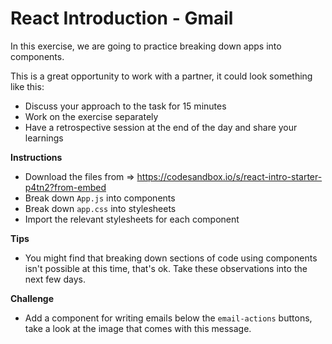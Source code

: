 # React Introduction - Gmail

In this exercise, we are going to practice breaking down apps into components.

This is a great opportunity to work with a partner, it could look something like this:

- Discuss your approach to the task for 15 minutes
- Work on the exercise separately
- Have a retrospective session at the end of the day and share your learnings

**Instructions**

- Download the files from => https://codesandbox.io/s/react-intro-starter-p4tn2?from-embed
- Break down `App.js` into components
- Break down `app.css` into stylesheets
- Import the relevant stylesheets for each component

**Tips**
- You might find that breaking down sections of code using components isn't possible at this time, that's ok. Take these observations into the next few days.

**Challenge**
- Add a component for writing emails below the `email-actions` buttons, take a look at the image that comes with this message.
